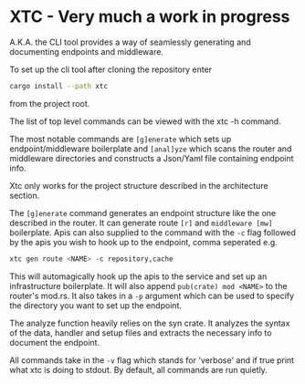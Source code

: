# XTC - Very much a work in progress

A.K.A. the CLI tool provides a way of seamlessly generating and documenting endpoints and middleware.

To set up the cli tool after cloning the repository enter

```bash
cargo install --path xtc
```

from the project root.

The list of top level commands can be viewed with the xtc -h command.

The most notable commands are `[g]enerate` which sets up endpoint/middleware boilerplate and `[anal]yze` which scans the router and middleware directories and constructs a Json/Yaml file containing endpoint info.

Xtc only works for the project structure described in the architecture section.

The `[g]enerate` command generates an endpoint structure like the one described in the router. It can generate route `[r]` and `middleware [mw]` boilerplate. Apis can also supplied to the command with the `-c` flag followed by the apis you wish to hook up to the endpoint, comma seperated e.g.

```bash
xtc gen route <NAME> -c repository,cache
```

This will automagically hook up the apis to the service and set up an infrastructure boilerplate. It will also append `pub(crate) mod <NAME>` to the router's mod.rs. It also takes in a `-p` argument which can be used to specify the directory you want to set up the endpoint.

The analyze function heavily relies on the syn crate. It analyzes the syntax of the data, handler and setup files and extracts the necessary info to document the endpoint.

All commands take in the `-v` flag which stands for 'verbose' and if true print what xtc is doing to stdout. By default, all commands are run quietly.
